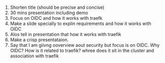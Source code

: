 
1. Shorten title (should be precise and concise)
2. 30 mins presentation including demo
3. Focus on OIDC and how it works with traefk
4. Make a slide specially to explin requirements and how it works with OIDC
5. Alos tell in presentation that how it works with traefik
6. Make a crisp presentataion. 
7. Say that I am giivng ooverview aout security but focus is on OIDC. Why OIDC? How is it related to traefik? whree does it sit in the cluster and association with traefik
